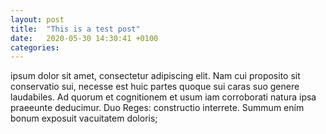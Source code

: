 ```yaml
---
layout: post
title:  "This is a test post"
date:   2020-05-30 14:30:41 +0100
categories:
---
```

 ipsum dolor sit amet, consectetur adipiscing elit. Nam cui proposito sit conservatio sui, necesse est huic partes quoque sui caras suo genere laudabiles. Ad quorum et cognitionem et usum iam corroborati natura ipsa praeeunte deducimur. Duo Reges: constructio interrete. Summum ením bonum exposuit vacuitatem doloris;
